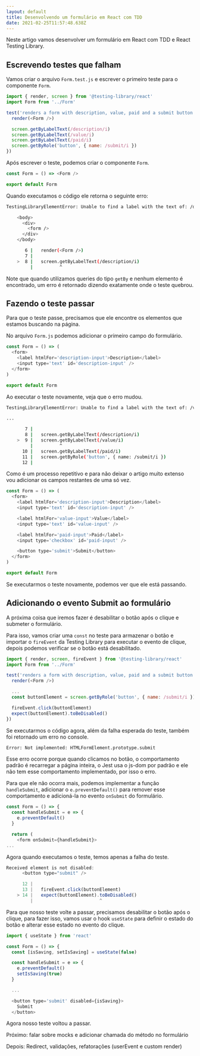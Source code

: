```yaml
---
layout: default
title: Desenvolvendo um formulário em React com TDD
date: 2021-02-25T11:57:48.638Z
---
```

Neste artigo vamos desenvolver um formulário em React com TDD e React Testing Library.

## Escrevendo testes que falham

Vamos criar o arquivo `Form.test.js` e escrever o primeiro teste para o componente `Form`.

```javascript
import { render, screen } from '@testing-library/react'
import Form from '../Form'

test('renders a form with description, value, paid and a submit button', () => {
  render(<Form />)

  screen.getByLabelText(/description/i)
  screen.getByLabelText(/value/i)
  screen.getByLabelText(/paid/i)
  screen.getByRole('button', { name: /submit/i })
})
```

Após escrever o teste, podemos criar o componente `Form`.

```javascript
const Form = () => <Form />

export default Form
```

Quando executamos o código ele retorna o seguinte erro:

```bash
TestingLibraryElementError: Unable to find a label with the text of: /description/i

    <body>
      <div>
        <form />
      </div>
    </body>

       6 |   render(<Form />)
       7 |
    >  8 |   screen.getByLabelText(/description/i)
         |          ^
```

Note que quando utilizamos queries do tipo `getBy` e nenhum elemento é encontrado, um erro é retornado dizendo exatamente onde o teste quebrou.

## Fazendo o teste passar

Para que o teste passe, precisamos que ele encontre os elementos que estamos buscando na página.

No arquivo `Form.js` podemos adicionar o primeiro campo do formulário.

```javascript
const Form = () => (
  <form>
    <label htmlFor='description-input'>Description</label>
    <input type='text' id='description-input' />
  </form>
)

export default Form
```

Ao executar o teste novamente, veja que o erro mudou.

```bash
TestingLibraryElementError: Unable to find a label with the text of: /value/i

...

       7 |
       8 |   screen.getByLabelText(/description/i)
    >  9 |   screen.getByLabelText(/value/i)
         |          ^
      10 |   screen.getByLabelText(/paid/i)
      11 |   screen.getByRole('button', { name: /submit/i })
      12 |
```

Como é um processo repetitivo e para não deixar o artigo muito extenso vou adicionar os campos restantes de uma só vez.

```javascript
const Form = () => (
  <form>
    <label htmlFor='description-input'>Description</label>
    <input type='text' id='description-input' />

    <label htmlFor='value-input'>Value</label>
    <input type='text' id='value-input' />

    <label htmlFor='paid-input'>Paid</label>
    <input type='checkbox' id='paid-input' />

    <button type='submit'>Submit</button>
  </form>
)

export default Form
```

Se executarmos o teste novamente, podemos ver que ele está passando.

## Adicionando o evento Submit ao formulário

A próxima coisa que iremos fazer é desabilitar o botão após o clique e submeter o formulário.

Para isso, vamos criar uma `const` no teste para armazenar o botão e importar o `fireEvent` da Testing Library para executar o evento de clique, depois podemos verificar se o botão está desabilitado.

```javascript
import { render, screen, fireEvent } from '@testing-library/react'
import Form from '../Form'

test('renders a form with description, value, paid and a submit button', () => {
  render(<Form />)

  ...
  const buttonElement = screen.getByRole('button', { name: /submit/i })

  fireEvent.click(buttonElement)
  expect(buttonElement).toBeDisabled()
})
```

Se executarmos o código agora, além da falha esperada do teste, também foi retornado um erro no console.

```bash
Error: Not implemented: HTMLFormElement.prototype.submit
```

Esse erro ocorre porque quando clicamos no botão, o comportamento padrão é recarregar a página inteira, o Jest usa o js-dom por padrão e ele não tem esse comportamento implementado, por isso o erro.

Para que ele não ocorra mais, podemos implementar a função `handleSubmit`, adicionar o `e.preventDefault()` para remover esse comportamento e adicioná-la no evento `onSubmit` do formulário.

```javascript
const Form = () => {
  const handleSubmit = e => {
    e.preventDefault()
  }

  return (
    <form onSubmit={handleSubmit}>
...
```

Agora quando executamos o teste, temos apenas a falha do teste.

```javascript
Received element is not disabled:
      <button type="submit" />

      12 |
      13 |   fireEvent.click(buttonElement)
    > 14 |   expect(buttonElement).toBeDisabled()
         |                         ^
```

Para que nosso teste volte a passar, precisamos desabilitar o botão após o clique, para fazer isso, vamos usar o hook `useState` para definir o estado do botão e alterar esse estado no evento do clique.

```javascript
import { useState } from 'react'

const Form = () => {
  const [isSaving, setIsSaving] = useState(false)

  const handleSubmit = e => {
    e.preventDefault()
    setIsSaving(true)
  }

  ...

  <button type='submit' disabled={isSaving}>
    Submit
  </button>
```

Agora nosso teste voltou a passar.

Próximo: falar sobre mocks e adicionar chamada do método no formulário

Depois: Redirect, validações, refatorações (userEvent e custom render)